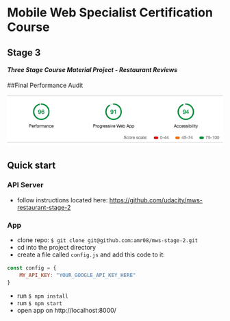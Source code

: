 # Mobile Web Specialist Certification Course
## Stage 3

#### _Three Stage Course Material Project - Restaurant Reviews_

##Final Performance Audit

![performance-audit](img/perfAudit.jpg)

## Quick start

### API Server

* follow instructions located here: https://github.com/udacity/mws-restaurant-stage-2


### App

* clone repo: `$ git clone git@github.com:amr08/mws-stage-2.git`
* cd into the project directory
* create a file called ```config.js``` and add this code to it:

```js
const config = {
	MY_API_KEY: "YOUR_GOOGLE_API_KEY_HERE"
}
```

* run `$ npm install`
* run `$ npm start`
* open app on http://localhost:8000/

